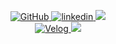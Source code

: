 <p align="center">
  <a href="https://jayarnim.github.io">
    <img alt="GitHub" src="https://img.shields.io/badge/profile-181717?style=for-the-badge&logo=GitHub&logoColor=white"/>
  </a>
  <a href="https://www.linkedin.com/in/jayarnim/">
    <img alt="linkedin" src="https://img.shields.io/badge/linkedin-0A66C2?style=for-the-badge&logo=linkedin&logoColor=white"/>
  </a>
  <a href="mailto:jayarnim727@gmail.com">
    <img src="https://img.shields.io/badge/gmail-d14836?style=for-the-badge&logo=Gmail&logoColor=white&link=mailto:jayarnim727@gmail.com"/>
  </a></br>
  
  <a href="https://velog.io/@jayarnim/series">
    <img alt="Velog" src="https://img.shields.io/badge/techlog-20C997?style=for-the-badge&logo=Velog&logoColor=white"/>
  </a>
  <a href="https://instagram.com/analyst.note.kr">
    <img src="https://img.shields.io/badge/instagram-E4405F?style=for-the-badge&logo=Instagram&logoColor=white&link=https://instagram.com/analyst.note.kr"/>
  </a>
</p>
  
<!---
jayarnim/jayarnim is a ✨ special ✨ repository because its `README.md` (this file) appears on your GitHub profile.
You can click the Preview link to take a look at your changes.
--->
